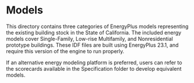 # Models

This directory contains three categories of EnergyPlus models representing the existing building stock in the State of California. The included energy models cover Single-Family, Low-rise Multifamily, and Nonresidential prototype buildings. These IDF files are built using EnergyPlus 23.1, and require this version of the engine to run properly.

If an alternative energy modeling platform is preferred, users can refer to the scorecards available in the Specification folder to develop equivalent models.
